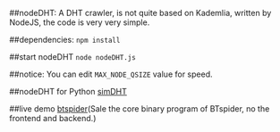 ##nodeDHT:
A DHT crawler, is not quite based on Kademlia, written by NodeJS, the code is very very simple.

##dependencies:
`npm install`

##start nodeDHT
`node nodeDHT.js`

##notice:
You can edit `MAX_NODE_QSIZE` value for speed.

##nodeDHT for Python
[simDHT](https://github.com/laomayi/simDHT)

##live demo
[btspider](http://demo.btspider.cc)(Sale the core binary program of BTspider, no the frontend and backend.)
